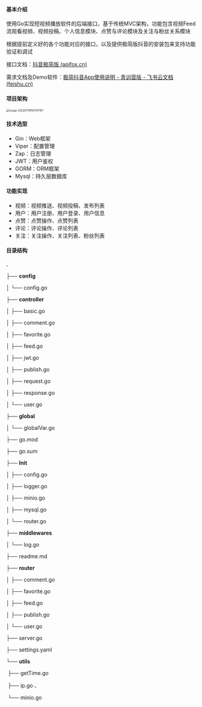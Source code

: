#### 基本介绍

使用Go实现短视频播放软件的后端接口，基于传统MVC架构，功能包含视频Feed流观看视频、视频投稿、个人信息模块、点赞与评论模块及关注与粉丝关系模块

根据提前定义好的各个功能对应的接口，以及提供极简版抖音的安装包来支持功能验证和调试

接口文档：[抖音极简版 (apifox.cn)](https://www.apifox.cn/apidoc/shared-8cc50618-0da6-4d5e-a398-76f3b8f766c5/)

需求文档及Demo软件：[极简抖音App使用说明 - 青训营版 - 飞书云文档 (feishu.cn)](https://bytedance.feishu.cn/docs/doccnM9KkBAdyDhg8qaeGlIz7S7)

#### 项目架构

<img src="../Images/Readme/image-20220719150747167.png" alt="image-20220719150747167" style="zoom: 50%;" />

#### 技术选型

- Gin：Web框架
- Viper：配置管理
- Zap：日志管理
- JWT：用户鉴权
- GORM：ORM框架
- Mysql：持久层数据库

#### 功能实现

- 视频：视频推送、视频投稿、发布列表
- 用户：用户注册、用户登录、用户信息
- 点赞：点赞操作、点赞列表
- 评论：评论操作、评论列表
- 关注：关注操作、关注列表、粉丝列表

#### 目录结构

**.**                                                                                                                                                                                         

├── **config**                                                                                                                                                                                

│  └── config.go                                                                                                                                                                         

├── **controller**                                                                                                                                                                            

│  ├── basic.go                                                                                                                                                                          

│  ├── comment.go                                                                                                                                                                        

│  ├── favorite.go                                                                                                                                                                       

│  ├── feed.go                                                                                                                                                                           

│  ├── jwt.go                                                                                                                                                                            

│  ├── publish.go                                                                                                                                                                        

│  ├── request.go                                                                                                                                                                        

│  ├── response.go                                                                                                                                                                       

│  └── user.go                                                                                                                                                                           

├── **global**                                                                                                                                                                                

│  └── globalVar.go                                                                                                                                                                      

├── go.mod                                                                                                                                                                                

├── go.sum                                                                                                                                                                                

├── **Init**                                                                                                                                                                                  

│  ├── config.go                                                                                                                                                                         

│  ├── logger.go                                                                                                                                                                         

│  ├── minio.go                                                                                                                                                                          

│  ├── mysql.go                                                                                                                                                                          

│  └── router.go                                                                                                                                                                         

├── **middlewares**                                                                                                                                                                           

│  └── log.go                                                                                                                                                                            

├── readme.md                                                                                                                                                                             

├── **router**                                                                                                                                                                                

│  ├── comment.go                                                                                                                                                                        

│  ├── favorite.go                                                                                                                                                                       

│  ├── feed.go                                                                                                                                                                           

│  ├── publish.go                                                                                                                                                                        

│  └── user.go                                                                                                                                                                           

├── server.go                                                                                                                                                                             

├── settings.yaml                                                                                                                                                                         

└── **utils**                                                                                                                                                                                 

​    ├── getTime.go                                                                                                                                                                        

​    ├── ip.go                                                                                                                                                                             、

​    └── minio.go         
